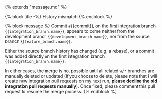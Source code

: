 {% extends "message.md" %}

{% block title -%}
History mismatch
{% endblock %}

{% block message %}
Commit #{{commit}}, on the first integration branch
`{{integration_branch.name}}`, appears to come neither from
the development branch `{{development_branch.name}}`, nor from the
source branch `{{feature_branch.name}}`.

Either the source branch history has changed (e.g. a rebase),
or a commit was added directly on the first integration branch
`{{integration_branch.name}}`.

In either cases, the merge is not possible until all related `w/*` branches are
manually deleted or updated (If you choose to delete, please note that I will
create new integration pull requests on my next run, **please decline the old
integration pull requests manually**). Once fixed, please comment this pull
request to resume the merge process.
{% endblock %}
